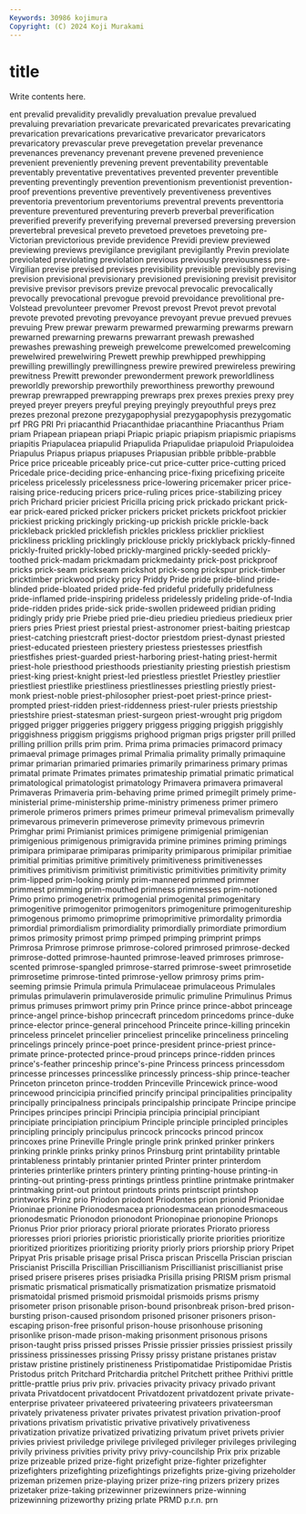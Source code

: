 ```yaml
---
Keywords: 30986 kojimura
Copyright: (C) 2024 Koji Murakami
---
```


# title

Write contents here.



ent prevalid prevalidity prevalidly
prevaluation prevalue prevalued prevaluing prevariation prevaricate prevaricated prevaricates prevaricating prevarication
prevarications prevaricative prevaricator prevaricators prevaricatory prevascular preve prevegetation prevelar prevenance
prevenances prevenancy prevenant prevene prevened prevenience prevenient preveniently prevening prevent
preventability preventable preventably preventative preventatives prevented preventer preventible preventing preventingly
prevention preventionism preventionist prevention-proof preventions preventive preventively preventiveness preventives preventoria
preventorium preventoriums preventral prevents preventtoria preventure preventured preventuring preverb preverbal
preverification preverified preverify preverifying prevernal preversed preversing preversion prevertebral prevesical
preveto prevetoed prevetoes prevetoing pre-Victorian previctorious previde previdence Previdi preview
previewed previewing previews previgilance previgilant previgilantly Previn previolate previolated previolating
previolation previous previously previousness pre-Virgilian previse prevised previses previsibility previsible
previsibly prevising prevision previsional previsionary previsioned previsioning previsit previsitor previsive
previsor previsors previze prevocal prevocalic prevocalically prevocally prevocational prevogue prevoid
prevoidance prevolitional pre-Volstead prevolunteer prevomer Prevost prevost Prevot prevot prevotal
prevote prevoted prevoting prevoyance prevoyant prevue prevued prevues prevuing Prew
prewar prewarm prewarmed prewarming prewarms prewarn prewarned prewarning prewarns prewarrant
prewash prewashed prewashes prewashing preweigh prewelcome prewelcomed prewelcoming prewelwired prewelwiring
Prewett prewhip prewhipped prewhipping prewilling prewillingly prewillingness prewire prewired prewireless
prewiring prewitness Prewitt prewonder prewonderment prework preworldliness preworldly preworship preworthily
preworthiness preworthy prewound prewrap prewrapped prewrapping prewraps prex prexes prexies
prexy prey preyed preyer preyers preyful preying preyingly preyouthful preys
prez prezes prezonal prezone prezygapophysial prezygapophysis prezygomatic prf PRG PRI
Pri priacanthid Priacanthidae priacanthine Priacanthus Priam priam Priapean priapean priapi
Priapic priapic priapism priapismic priapisms priapitis Priapulacea priapulid Priapulida Priapulidae
priapuloid Priapuloidea Priapulus Priapus priapus priapuses Priapusian pribble pribble-prabble Price
price priceable priceably price-cut price-cutter price-cutting priced Pricedale price-deciding price-enhancing
price-fixing pricefixing priceite priceless pricelessly pricelessness price-lowering pricemaker pricer price-raising
price-reducing pricers price-ruling prices price-stabilizing pricey prich Prichard pricier priciest
Pricilla pricing prick prickado prickant prick-ear prick-eared pricked pricker prickers
pricket prickets prickfoot prickier prickiest pricking prickingly pricking-up prickish prickle
prickle-back prickleback prickled pricklefish prickles prickless pricklier prickliest prickliness prickling
pricklingly pricklouse prickly pricklyback prickly-finned prickly-fruited prickly-lobed prickly-margined prickly-seeded prickly-toothed
prick-madam prickmadam prickmedainty prick-post prickproof pricks prick-seam prickseam prickshot prick-song
prickspur prick-timber pricktimber prickwood pricky pricy Priddy Pride pride pride-blind
pride-blinded pride-bloated prided pride-fed prideful pridefully pridefulness pride-inflamed pride-inspiring prideless
pridelessly prideling pride-of-India pride-ridden prides pride-sick pride-swollen prideweed pridian priding
pridingly pridy prie Priebe pried prie-dieu priedieu priedieus priedieux prier
priers pries Priest priest priestal priest-astronomer priest-baiting priestcap priest-catching priestcraft
priest-doctor priestdom priest-dynast priested priest-educated priesteen priestery priestess priestesses priestfish
priestfishes priest-guarded priest-harboring priest-hating priest-hermit priest-hole priesthood priesthoods priestianity priesting
priestish priestism priest-king priest-knight priest-led priestless priestlet Priestley priestlier priestliest
priestlike priestliness priestlinesses priestling priestly priest-monk priest-noble priest-philosopher priest-poet priest-prince
priest-prompted priest-ridden priest-riddenness priest-ruler priests priestship priestshire priest-statesman priest-surgeon priest-wrought
prig prigdom prigged prigger priggeries priggery priggess prigging priggish priggishly
priggishness priggism priggisms prighood prigman prigs prigster prill prilled prilling
prillion prills prim prim. Prima prima primacies primacord primacy primaeval
primage primages primal Primalia primality primally primaquine primar primarian primaried
primaries primarily primariness primary primas primatal primate Primates primates primateship
primatial primatic primatical primatological primatologist primatology Primavera primavera primaveral Primaveras
Primaveria prim-behaving prime primed primegilt primely prime-ministerial prime-ministership prime-ministry primeness
primer primero primerole primeros primers primes primeur primeval primevalism primevally
primevarous primeverin primeverose primevity primevous primevrin Primghar primi Primianist primices
primigene primigenial primigenian primigenious primigenous primigravida primine primines priming primings
primipara primiparae primiparas primiparity primiparous primipilar primitiae primitial primitias primitive
primitively primitiveness primitivenesses primitives primitivism primitivist primitivistic primitivities primitivity primity
prim-lipped prim-looking primly prim-mannered primmed primmer primmest primming prim-mouthed primness
primnesses prim-notioned Primo primo primogenetrix primogenial primogenital primogenitary primogenitive primogenitor
primogenitors primogeniture primogenitureship primogenous primomo primoprime primoprimitive primordality primordia primordial
primordialism primordiality primordially primordiate primordium primos primosity primost primp primped
primping primprint primps Primrosa Primrose primrose primrose-colored primrosed primrose-decked primrose-dotted
primrose-haunted primrose-leaved primroses primrose-scented primrose-spangled primrose-starred primrose-sweet primrosetide primrosetime primrose-tinted
primrose-yellow primrosy prims prim-seeming primsie Primula primula Primulaceae primulaceous Primulales
primulas primulaverin primulaveroside primulic primuline Primulinus Primus primus primuses primwort
primy prin Prince prince prince-abbot princeage prince-angel prince-bishop princecraft princedom
princedoms prince-duke prince-elector prince-general princehood Princeite prince-killing princekin princeless princelet
princelier princeliest princelike princeliness princeling princelings princely prince-poet prince-president prince-priest
prince-primate prince-protected prince-proud princeps prince-ridden princes prince's-feather princeship prince's-pine Princess
princess princessdom princesse princesses princesslike princessly princess-ship prince-teacher Princeton princeton
prince-trodden Princeville Princewick prince-wood princewood princicipia princified princify principal principalities
principality principally principalness principals principalship principate Principe principe Principes principes
principi Principia principia principial principiant principiate principiation principium Principle principle
principled principles principling principly principulus princock princocks princod princox princoxes
prine Prineville Pringle pringle prink prinked prinker prinkers prinking prinkle
prinks prinky prinos Prinsburg print printability printable printableness printably printanier
printed Printer printer printerdom printeries printerlike printers printery printing printing-house
printing-in printing-out printing-press printings printless printline printmake printmaker printmaking print-out
printout printouts prints printscript printshop printworks Prinz prio Priodon priodont
Priodontes prion prionid Prionidae Prioninae prionine Prionodesmacea prionodesmacean prionodesmaceous prionodesmatic
Prionodon prionodont Prionopinae prionopine Prionops Prionus Prior prior prioracy prioral
priorate priorates Priorato prioress prioresses priori priories prioristic prioristically priorite
priorities prioritize prioritized prioritizes prioritizing priority priorly priors priorship priory
Pripet Pripyat Pris prisable prisage prisal Prisca priscan Priscella Priscian
priscian Priscianist Priscilla Priscillian Priscillianism Priscillianist priscillianist prise prised prisere
priseres prises prisiadka Prisilla prising PRISM prism prismal prismatic prismatical
prismatically prismatization prismatize prismatoid prismatoidal prismed prismoid prismoidal prismoids prisms
prismy prisometer prison prisonable prison-bound prisonbreak prison-bred prison-bursting prison-caused prisondom
prisoned prisoner prisoners prison-escaping prison-free prisonful prison-house prisonhouse prisoning prisonlike
prison-made prison-making prisonment prisonous prisons prison-taught priss prissed prisses Prissie
prissier prissies prissiest prissily prissiness prissinesses prissing Prissy prissy pristane
pristanes pristav pristaw pristine pristinely pristineness Pristipomatidae Pristipomidae Pristis Pristodus
pritch Pritchard Pritchardia pritchel Pritchett prithee Prithivi prittle prittle-prattle prius
priv priv. privacies privacity privacy privado privant privata Privatdocent privatdocent
Privatdozent privatdozent private private-enterprise privateer privateered privateering privateers privateersman privately
privateness privater privates privatest privation privation-proof privations privatism privatistic privative
privatively privativeness privatization privatize privatized privatizing privatum privet privets privier
privies priviest priviledge privilege privileged privileger privileges privileging privily priviness
privities privity privy privy-councilship Prix prix prizable prize prizeable prized
prize-fight prizefight prize-fighter prizefighter prizefighters prizefighting prizefightings prizefights prize-giving prizeholder
prizeman prizemen prize-playing prizer prize-ring prizers prizery prizes prizetaker prize-taking
prizewinner prizewinners prize-winning prizewinning prizeworthy prizing prlate PRMD p.r.n. prn
